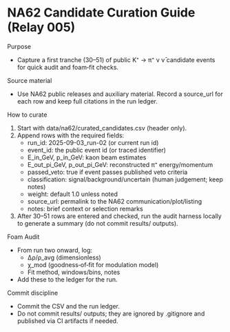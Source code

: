 # NA62 Candidate Curation Guide (Relay 005)

Purpose
- Capture a first tranche (30–51) of public K⁺ → π⁺ ν ν̄ candidate events for quick audit and foam‑fit checks.

Source material
- Use NA62 public releases and auxiliary material. Record a source_url for each row and keep full citations in the run ledger.

How to curate
1) Start with data/na62/curated_candidates.csv (header only).
2) Append rows with the required fields:
   - run_id: 2025-09-03_run-02 (or current run id)
   - event_id: the public event id (or traced identifier)
   - E_in_GeV, p_in_GeV: kaon beam estimates
   - E_out_pi_GeV, p_out_pi_GeV: reconstructed π⁺ energy/momentum
   - passed_veto: true if event passes published veto criteria
   - classification: signal/background/uncertain (human judgement; keep notes)
   - weight: default 1.0 unless noted
   - source_url: permalink to the NA62 communication/plot/listing
   - notes: brief context or selection remarks
3) After 30–51 rows are entered and checked, run the audit harness locally to generate a summary (do not commit results/ outputs).

Foam Audit
- From run two onward, log:
  - Δρ/ρ_avg (dimensionless)
  - χ_mod (goodness‑of‑fit for modulation model)
  - Fit method, windows/bins, notes
- Add these to the ledger for the run.

Commit discipline
- Commit the CSV and the run ledger.
- Do not commit results/ outputs; they are ignored by .gitignore and published via CI artifacts if needed.